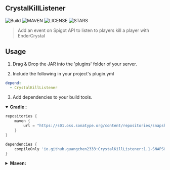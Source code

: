 CrystalKillListener
---
![Build](https://github.com/GuangChen2333/CrystalKillListener/actions/workflows/build.yml/badge.svg)
![MAVEN](https://img.shields.io/maven-metadata/v?metadataUrl=https%3A%2F%2Fs01.oss.sonatype.org%2Fcontent%2Frepositories%2Fsnapshots%2Fio%2Fgithub%2Fguangchen2333%2FCrystalKillListener%2Fmaven-metadata.xml&style=flat)
![LICENSE](https://img.shields.io/github/license/GuangChen2333/CrystalKillListener?style=flat)
![STARS](https://img.shields.io/github/stars/GuangChen2333/CrystalKillListener)

> Add an event on Spigot API to listen to players kill a player with EnderCrystal

## Usage
1. Drag & Drop the JAR into the 'plugins' folder of your server.

2. Include the following in your project's plugin.yml

```yaml
depend:
  - CrystalKillListener
```

3. Add dependencies to your build tools.

<details open>
<summary><strong>Gradle :</strong></summary>

```groovy
repositories {
    maven {
        url = "https://s01.oss.sonatype.org/content/repositories/snapshots/"
    }
}

dependencies {
    compileOnly 'io.github.guangchen2333:CrystalKillListener:1.1-SNAPSHOT'
}
```

</details>

<details>
<summary><strong>Maven: </strong></summary>

```xml
<repositories>
    <repository>
        <id>snposs</id>
        <url>https://s01.oss.sonatype.org/content/repositories/snapshots/</url>
    </repository>
</repositories>
```

```xml
<dependencies>
    <dependency>
        <groupId>io.github.guangchen2333</groupId>
        <artifactId>CrystalKillListener</artifactId>
        <version>1.1-SNAPSHOT</version>
        <scope>compile</scope>
    </dependency>
</dependencies>
```

</details>